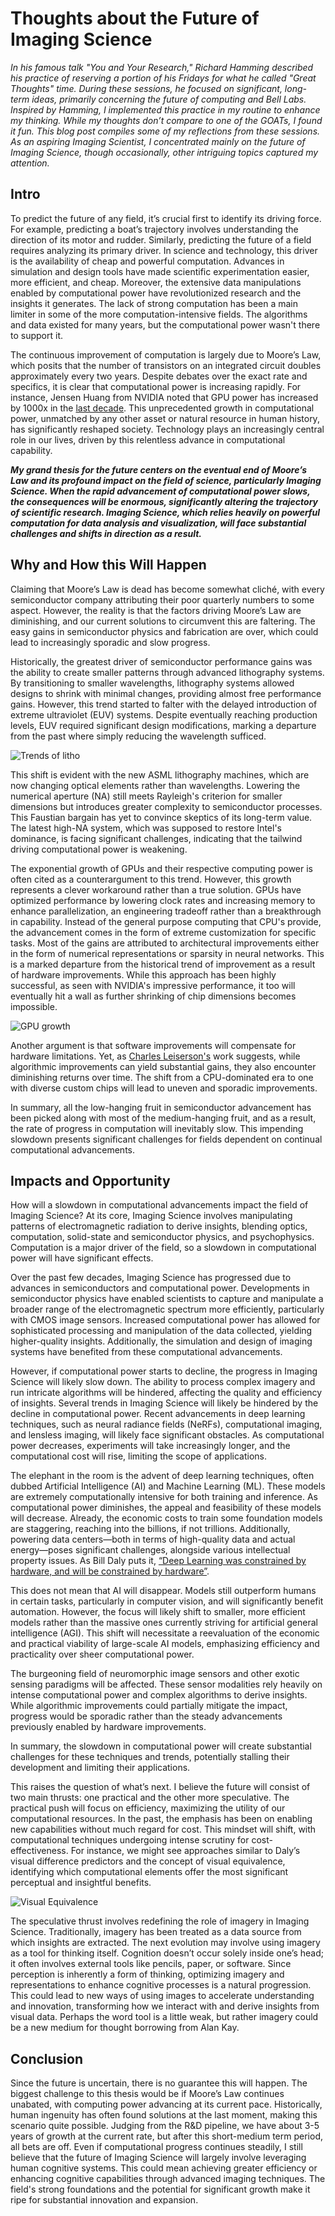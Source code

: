 # Thoughts about the Future of Imaging Science 

_In his famous talk "You and Your Research," Richard Hamming described his practice of reserving a portion of his Fridays for what he called "Great Thoughts" time. During these sessions, he focused on significant, long-term ideas, primarily concerning the future of computing and Bell Labs. Inspired by Hamming, I implemented this practice in my routine to enhance my thinking. While my thoughts don’t compare to one of the GOATs, I found it fun. This blog post compiles some of my reflections from these sessions. As an aspiring Imaging Scientist, I concentrated mainly on the future of Imaging Science, though occasionally, other intriguing topics captured my attention._

## Intro

To predict the future of any field, it’s crucial first to identify its driving force. For example, predicting a boat’s trajectory involves understanding the direction of its motor and rudder. Similarly, predicting the future of a field requires analyzing its primary driver. In science and technology, this driver is the availability of cheap and powerful computation. Advances in simulation and design tools have made scientific experimentation easier, more efficient, and cheap. Moreover, the extensive data manipulations enabled by computational power have revolutionized research and the insights it generates. The lack of strong computation has been a main limiter in some of the more computation-intensive fields. The algorithms and data existed for many years, but the computational power wasn't there to support it. 

The continuous improvement of computation is largely due to Moore’s Law, which posits that the number of transistors on an integrated circuit doubles approximately every two years. Despite debates over the exact rate and specifics, it is clear that computational power is increasing rapidly. For instance, Jensen Huang from NVIDIA noted that GPU power has increased by 1000x in the [last decade](https://en.wikipedia.org/wiki/Huang%27s_law). This unprecedented growth in computational power, unmatched by any other asset or natural resource in human history, has significantly reshaped society. Technology plays an increasingly central role in our lives, driven by this relentless advance in computational capability.

***My grand thesis for the future centers on the eventual end of Moore’s Law and its profound impact on the field of science, particularly Imaging Science. When the rapid advancement of computational power slows, the consequences will be enormous, significantly altering the trajectory of scientific research. Imaging Science, which relies heavily on powerful computation for data analysis and visualization, will face substantial challenges and shifts in direction as a result.***

## Why and How this Will Happen

Claiming that Moore’s Law is dead has become somewhat cliché, with every semiconductor company attributing their poor quarterly numbers to some aspect. However, the reality is that the factors driving Moore’s Law are diminishing, and our current solutions to circumvent this are faltering. The easy gains in semiconductor physics and fabrication are over, which could lead to increasingly sporadic and slow progress.

Historically, the greatest driver of semiconductor performance gains was the ability to create smaller patterns through advanced lithography systems. By transitioning to smaller wavelengths, lithography systems allowed designs to shrink with minimal changes, providing almost free performance gains. However, this trend started to falter with the delayed introduction of extreme ultraviolet (EUV) systems. Despite eventually reaching production levels, EUV required significant design modifications, marking a departure from the past where simply reducing the wavelength sufficed.

![Trends of litho](https://www.newport.com/mam/celum/celum_assets/Figure_168-Photonics_Handbook_800w.gif)

This shift is evident with the new ASML lithography machines, which are now changing optical elements rather than wavelengths. Lowering the numerical aperture (NA) still meets Rayleigh's criterion for smaller dimensions but introduces greater complexity to semiconductor processes. This Faustian bargain has yet to convince skeptics of its long-term value. The latest high-NA system, which was supposed to restore Intel's dominance, is facing significant challenges, indicating that the tailwind driving computational power is weakening.

The exponential growth of GPUs and their respective computing power is often cited as a counterargument to this trend. However, this growth represents a clever workaround rather than a true solution. GPUs have optimized performance by lowering clock rates and increasing memory to enhance parallelization, an engineering tradeoff rather than a breakthrough in capability. Instead of the general purpose computing that CPU's provide, the advancement comes in the form of extreme customization for specific tasks. Most of the gains are attributed to architectural improvements either in the form of numerical representations or sparsity in neural networks. This is a marked departure from the historical trend of improvement as a result of hardware improvements. While this approach has been highly successful, as seen with NVIDIA's impressive performance, it too will eventually hit a wall as further shrinking of chip dimensions becomes impossible. 

![GPU growth](https://blogs.nvidia.com/wp-content/uploads/2023/08/New-Single-GPU-advances-final-scaled.jpg)

Another argument is that software improvements will compensate for hardware limitations. Yet, as [Charles Leiserson's](https://www.science.org/doi/10.1126/science.aam9744) work suggests, while algorithmic improvements can yield substantial gains, they also encounter diminishing returns over time. The shift from a CPU-dominated era to one with diverse custom chips will lead to uneven and sporadic improvements.

In summary, all the low-hanging fruit in semiconductor advancement has been picked along with most of the medium-hanging fruit, and as a result, the rate of progress in computation will inevitably slow. This impending slowdown presents significant challenges for fields dependent on continual computational advancements.

## Impacts and Opportunity

How will a slowdown in computational advancements impact the field of Imaging Science? At its core, Imaging Science involves manipulating patterns of electromagnetic radiation to derive insights, blending optics, computation, solid-state and semiconductor physics, and psychophysics. Computation is a major driver of the field, so a slowdown in computational power will have significant effects.

Over the past few decades, Imaging Science has progressed due to advances in semiconductors and computational power. Developments in semiconductor physics have enabled scientists to capture and manipulate a broader range of the electromagnetic spectrum more efficiently, particularly with CMOS image sensors. Increased computational power has allowed for sophisticated processing and manipulation of the data collected, yielding higher-quality insights. Additionally, the simulation and design of imaging systems have benefited from these computational advancements.

However, if computational power starts to decline, the progress in Imaging Science will likely slow down. The ability to process complex imagery and run intricate algorithms will be hindered, affecting the quality and efficiency of insights. Several trends in Imaging Science will likely be hindered by the decline in computational power. Recent advancements in deep learning techniques, such as neural radiance fields (NeRFs), computational imaging, and lensless imaging, will likely face significant obstacles. As computational power decreases, experiments will take increasingly longer, and the computational cost will rise, limiting the scope of applications.

The elephant in the room is the advent of deep learning techniques, often dubbed Artificial Intelligence (AI) and Machine Learning (ML). These models are extremely computationally intensive for both training and inference. As computational power diminishes, the appeal and feasibility of these models will decrease. Already, the economic costs to train some foundation models are staggering, reaching into the billions, if not trillions. Additionally, powering data centers—both in terms of high-quality data and actual energy—poses significant challenges, alongside various intellectual property issues. As Bill Daly puts it, [“Deep Learning was constrained by hardware, and will be constrained by hardware”](https://youtu.be/kLiwvnr4L80?si=PYTw7xIGheg6nQFn).

This does not mean that AI will disappear. Models still outperform humans in certain tasks, particularly in computer vision, and will significantly benefit automation. However, the focus will likely shift to smaller, more efficient models rather than the massive ones currently striving for artificial general intelligence (AGI). This shift will necessitate a reevaluation of the economic and practical viability of large-scale AI models, emphasizing efficiency and practicality over sheer computational power.

The burgeoning field of neuromorphic image sensors and other exotic sensing paradigms will be affected. These sensor modalities rely heavily on intense computational power and complex algorithms to derive insights. While algorithmic improvements could partially mitigate the impact, progress would be sporadic rather than the steady advancements previously enabled by hardware improvements.

In summary, the slowdown in computational power will create substantial challenges for these techniques and trends, potentially stalling their development and limiting their applications.

This raises the question of what’s next. I believe the future will consist of two main thrusts: one practical and the other more speculative. The practical push will focus on efficiency, maximizing the utility of our computational resources. In the past, the emphasis has been on enabling new capabilities without much regard for cost. This mindset will shift, with computational techniques undergoing intense scrutiny for cost-effectiveness. For instance, we might see approaches similar to Daly’s visual difference predictors and the concept of visual equivalence, identifying which computational elements offer the most significant perceptual and insightful benefits.

![Visual Equivalence](https://d3i71xaburhd42.cloudfront.net/1a45ce57576d476ae6a45b015abd6139de94d681/27-Figure1.5-1.png)

The speculative thrust involves redefining the role of imagery in Imaging Science. Traditionally, imagery has been treated as a data source from which insights are extracted. The next evolution may involve using imagery as a tool for thinking itself. Cognition doesn’t occur solely inside one’s head; it often involves external tools like pencils, paper, or software. Since perception is inherently a form of thinking, optimizing imagery and representations to enhance cognitive processes is a natural progression. This could lead to new ways of using images to accelerate understanding and innovation, transforming how we interact with and derive insights from visual data. Perhaps the word tool is a little weak, but rather imagery could be a new medium for thought borrowing from Alan Kay.

## Conclusion

Since the future is uncertain, there is no guarantee this will happen. The biggest challenge to this thesis would be if Moore’s Law continues unabated, with computing power advancing at its current pace. Historically, human ingenuity has often found solutions at the last moment, making this scenario quite possible. Judging from the R&D pipeline, we have about 3-5 years of growth at the current rate, but after this short-medium term period, all bets are off. Even if computational progress continues steadily, I still believe that the future of Imaging Science will largely involve leveraging human cognitive systems. This could mean achieving greater efficiency or enhancing cognitive capabilities through advanced imaging techniques. The field's strong foundations and the potential for significant growth make it ripe for substantial innovation and expansion.
